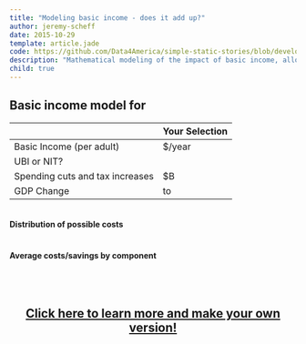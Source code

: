 ```yaml
---
title: "Modeling basic income - does it add up?"
author: jeremy-scheff
date: 2015-10-29
template: article.jade
code: https://github.com/Data4America/simple-static-stories/blob/development/contents/basic-income/basic-income.js
description: "Mathematical modeling of the impact of basic income, allowing users to interactively customize the model and see if they can make the numbers add up."
child: true
---
```


<link rel="stylesheet" type="text/css" href="../basic-income.css">

<h2>Basic income model for <span id="regionNameTextEnd"></span></h2>

<table class="ui definition table">
  <thead>
    <tr>
      <th></th>
      <th>Your Selection</th>
    </tr>
  </thead>
  <tbody>
    <tr>
      <td>Basic Income (per adult)</td>
      <td>$<span id="reviewBasicIncome"></span>/year</td>
    </tr>
    <tr>
      <td>UBI or NIT?</td>
      <td><span id="reviewUbiOrNit"></span></td>
    </tr>
    <tr>
      <td>Spending cuts and tax increases</td>
      <td>$<span id="reviewCutsTaxes"></span>B</td>
    </tr>
    <tr>
      <td>GDP Change</td>
      <td><span id="reviewGdpRangeMin"></span> to <span id="reviewGdpRangeMax"></span></td>
    </tr>
  </tbody>
</table>

<div class="ui two column stackable grid">
  <div class="column">
    <h4>Distribution of possible costs</h4>
    <div id="biDist"></div>
  </div>
  <div class="column">
    <h4>Average costs/savings by component</h4>
    <table id="biBars" class="biBars"></table>
  </div>
</div>

<br>
<center><h2><a href="..">Click here to learn more and make your own version!</a></h2></center>

<script type="text/javascript" src="https://cdnjs.cloudflare.com/ajax/libs/d3/3.5.6/d3.min.js"></script>
<script type="text/javascript" src="../basic-income.js"></script>